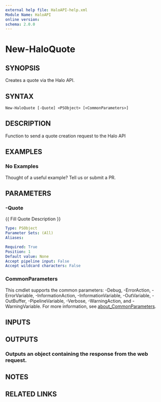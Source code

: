 ```yaml
---
external help file: HaloAPI-help.xml
Module Name: HaloAPI
online version:
schema: 2.0.0
---
```


# New-HaloQuote

## SYNOPSIS
Creates a quote via the Halo API.

## SYNTAX

```
New-HaloQuote [-Quote] <PSObject> [<CommonParameters>]
```

## DESCRIPTION
Function to send a quote creation request to the Halo API

## EXAMPLES

### No Examples

Thought of a useful example? Tell us or submit a PR.

## PARAMETERS

### -Quote
{{ Fill Quote Description }}

```yaml
Type: PSObject
Parameter Sets: (All)
Aliases:

Required: True
Position: 1
Default value: None
Accept pipeline input: False
Accept wildcard characters: False
```

### CommonParameters
This cmdlet supports the common parameters: -Debug, -ErrorAction, -ErrorVariable, -InformationAction, -InformationVariable, -OutVariable, -OutBuffer, -PipelineVariable, -Verbose, -WarningAction, and -WarningVariable. For more information, see [about_CommonParameters](http://go.microsoft.com/fwlink/?LinkID=113216).

## INPUTS

## OUTPUTS

### Outputs an object containing the response from the web request.
## NOTES

## RELATED LINKS
